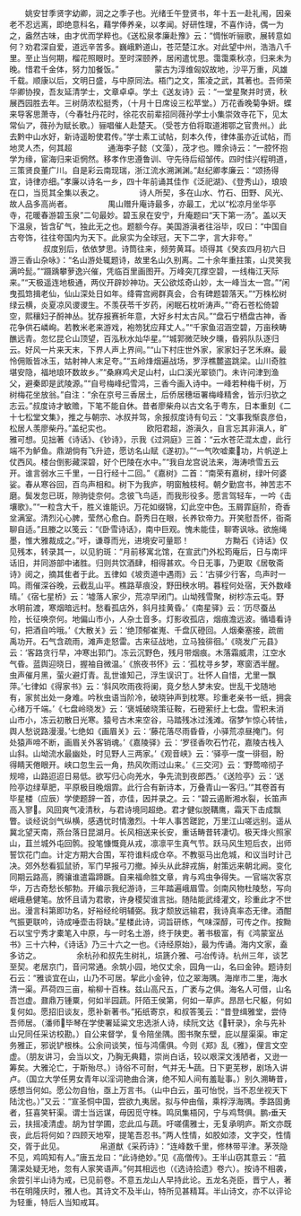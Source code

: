<!-- { "loadSidebar": true } -->
　　姚安甘季贤字幼卿，润之之季子也。光绪壬午登贤书，年十五一赴礼闱，因亲老不忍远离，即绝意科名，藉学俸养亲，以孝闻。好研性理，不喜作诗，偶一为之，盎然古味，由才优而学粹也。《送松泉孝廉赴豫》云：“惆怅听骊歌，展转意如何？劝君深自爱，道远辛苦多。巍峨黔道山，苍茫楚江水。对此望中州，浩浩八千里。至止当何期，榴花照眼时。至时深颐养，居闲遣忧思。霭霭乘秋凉，归来未为晚。惜君千金体，努力加餐饭。”
　　
　　蒙古为淳维匈奴故地，沙平万重，风雄千载。顺康以后，文明日盛，与中原同法。梧门之文，策凌之武，其著也。吾师荣华卿协揆，吾友延清学士，文章卓卓。学土《送友诗》云：“一堂星聚并时贤，秋展西园胜去年。三树荫浓松挺秀，（十月十日席设三松苹堂。）万花香晚菊争妍。蝶来导客思萧寺，（今春牡丹花时，徐花农前辈招同薇孙学士小集崇效寺花下，见太常仙ア，薇孙为赋长歌。）骊唱催人赴楚天。（受苍方伯将取道湘鄂之官贵州。）此去黔中山水好，新诗遥盼使君传。”学士素工试帖，刻本久传，律体虽亦近试帖，而地灵人杰，何其超
　　
　　通海李子懿（文藻），茂才也。赠余诗云：“一腔怀抱学为缘，宦海归来讵惘然。移孝作忠遵鲁训、守先待后绍邹传。四时佳兴程明道，三策贤良董广川。自是彩云南现瑞，浙江流水溯渊渊。”赵纪卿孝廉云：“颂扬得宜，诗律亦细。”孝廉以诗名一乡，四十年前诵其佳作《泛祀湖》、《登秀山》，琅琅在口，当觅其全集以表之。
　　
　　诗人所契，多在山水、竹石、田野、风光、故人品多高尚者。
　　
　　禺山赠升庵诗最多，亦最工，尤以“松凉月坐华亭寺，花暖春游碧玉泉”二句最妙。碧玉泉在安宁，升庵题曰“天下第一汤”。盖以天下温泉，皆含矿气，独此无之也。题额今存。美国游滇者往浴毕，叹曰：“中国自古夸饰，往往夸国内为天下。此泉实为全球冠，天下二字，言大非夸。”
　　
　　叔度别后，依依梦思。诗筒往来，频劳黄耳。顷得其《癸亥四月初六日游三香山杂咏》：“名山游处辄题诗，故里名山久别离。二十余年重拄策，山灵笑我满吟髭。”“蹑踽攀萝逸兴催，凭临百里画图开。万峰突兀撑空碧，一线梅江天际来。”“天极遥连地极通，两仪开辟妙神功。天公欲炫奇山妙，太一峰当太一宫。”“闲曳孤筇揖老仙，仙山深处日如年。绛霄宫阙群真会，合有碑题碧落天。”“万株松树绿云横，炎夏凉风谡谡生。不羡茯苓千岁药，闲眠石枕听涛声。”“奇石苍松倚碧空，熙穰妇子酹神丛。犹存报赛祈年意，大好乡村太古风。”“盘石宁栖盘古神，香花争供石嶙峋。若教米老来游戏，袍笏犹应拜丈人。”“千家鱼沼涵空碧，万亩秧畴醮远青。忽忆昆仑山顶望，百泓秋水灿华星。”“城郭微茫映夕曛，昏鸦队队逐归云。好风一片来天末，下界人声上界间。”“山下村庄世外家，家家妇子艺禾麻。最怜佣贩皆冰玉，姑射神人末足夸。”“五岭烽烟遍战场，罗浮樵麓盗跳梁。山川奇胜堪安隐，福地琅环数故乡。”“桑麻鸡犬足山村，山口溪光翠锁门。未许问津到渔父，避秦即是武陵源。”“自号梅峰纪雪鸿，三香今画入诗中。一峰若种梅千树，万树梅花坐放翁。”自注：“余在京号三香居土，后侨居穗垣署梅峰精舍，皆示归欤之志云。”叔度诗才敏赡，下笔不能自休。昔者廖柴舟以古文名于粤东，日本重刻《二十七松堂文集》，推之与朝宗、冰叔并驾，余报叔度诗有句云：“文事我惭袁彦伯，松居人羡廖柴丹。”盖纪实也。
　　
　　欧阳君超，游滇久，自言忘其非滇人，旷雅可想。见拙著《诗话》、《钞诗》，示我《过洞庭》三首：“云水苍茫混太虚，此行端不为鲈鱼。鼎湖倘有飞升迹，愿访名山赋《遂初》。”“一气吹嘘橐功，片帆逆上仗西风。楼台倒影藏深碧，好个巴陵在水中。”“我自龙宫说法来，海涛喷雪五云开。谁言弱水三千里，一日行经十二回。”《嘉树》二首：“南荣有嘉树，绿叶何婆娑。春从寒谷回，百鸟声相和。树下为我庐，明窗触枝柯。朝夕勤宫书，神苦志不磨。鬓发忽已斑，隙驹徒奈何。念彼飞鸟适，而我形役多。愿言驾轻车，一吟《击壤歌》。”“一粒含大千，胜义谁能识。万花如缀锦，幻此空中色。玉屑霏庭阶，奇香坌满室。清烈沁心脾，莹然心愈白。蔚秀日在眼，长养钦帝力。开笑慰吾怀，衙斋聊自适。”且媵之以笺云：“《卧雪诗话》，南中巨观。愧未能佳，聊寄讽咏。欲施绳墨，惟大雅裁成之。”吁，谦尊而光，进境安可量耶！
　　
　　方黝石《诗话》仅见残本，转录其一，以见豹斑：“月前移寓北馆，在宣武门外松筠庵后，日与南坪话旧，并同游部中诸胜。归则共饮酒肆，相得甚欢。今日无事，乃更取《居敬斋诗》阅之，摘其隹者于此。五律如《坡贡道中遇雨》云：‘古驿少行客，鸟声时一鸣。雨催深谷晚，云截乱山平。樵路草痕没，野田秧水明。暮程何处宿，天外数峰晴。’《宿七星桥》云：‘墟落人家少，荒凉早闭门。山坳残雪聚，树杪冻云屯。野水明前渡，寒烟暗远村。愁看孤店外，斜月挂黄昏。’《南星驿》云：‘历尽蚕丛险，长征唤奈何。地偏山市小，人杂土音多。灯影收孤店，烟痕澹远波。循墙看诗句，把酒自吟哦。’《大散关》云：‘绝顶郁崔嵬、千盘仄磴回。人烟秦塞接，疏凿禹功开。石气含疏雨，滩声走怒雷。古来征战地，立马独徘徊。’《晓发广元县》云：‘客路贪行早，冲寒出郭门。冻云沉野色，残月带烟痕。木落霜威肃，江空水气昏。蓝舆迎晓日，握袖自微温。’《旅夜书怀》云：‘孤枕寻乡梦，寒窗洒半醒。虫声催月黑，萤火避灯青。乱世谁知己，浮生误识丁。壮怀人自惜，尤里一飘萍。’七律如《得家书》云：‘斜风吹雨夜将阑，竟夕愁人梦未安。世乱干戈随地有，家贫出处一身难。吟秋虫语当阶冷，破晓钟声到枕寒。珍重老亲书一纸，拥衾心绪万千端。’《七盘岭晓发》云：‘褒城破晓策征鞍，石磴萦纡上七盘。雪积未消山市小，冻云初散日光寒。猿号古木来空谷，马踏残冰过浅滩。宿梦乍惊心转怯，舆人愁说路漫漫。’七绝如《画眉关》云：‘藤花落尽雨昏昏，小驿荒凉昼掩门。何处猿声啼不断，画眉关外客销魂。’《嘉陵驿》云：‘罗径香吹石竹花，嘉陵古栈入山斜。山坳流水最幽处，时见野人三两家。’《观音峡》云：‘驿亭一度一徘徊，盼得睛天倦眼开。峡口忽生云一角，热风吹雨过山来。’《三交河》云：‘野莺啼彻子规啼，山路迢迢日易低。欲写归心向羌水，争先流到夜郎西。’《送险亭》云：‘送险亭边绿草肥，平原极目晚烟霏。此行合有新诗本，万叠青山一客归。’”其卷首有毕星楼（应辰）学使题辞一首，亦佳，因并录之。云：“碧云遏断湘水裂，长笛声高入寥。风回爽气凌清秋，与君诗境同超绝。君才健似脱鞲鹰，霜天下击成飘瞥。谈经说剑气纵横，感遇忧时情激烈。十年人事苦蹉跎，万里江山嗟远别。遥从冀北望天南，燕台落日昆湖月。长风相送来长安，重话畴昔转凄切。极天烽火照家山，苴兰城外屯回鹘。投笔慷慨竟从戎，凛凛平生真气节。跃马风生短后衣，出师誓饮花门血。计定方期大合围，军符谁料成仓卒。不教驱马出危城，和议当时计己决。郊外愁看狐鼠骄，军门早报弓刀撤。掉头从此辞戎旃，射策远来朝北阙。变化同期云路高，腾骧谁遣霜蹄蹶。自来福命胜文章，肯与鸡虫争得失。一官端次客京华，万古奇愁长郁勃。开编示我纪游诗，三年踏遍峨眉雪。剑南风物杜陵愁，写向岷峨悬健笔。放怀且请为君歌，许身稷契谁言拙。随陆能武绛灌文，珍重此才不世出。漫言科第即功名，好裕经纶明辅弼。我才颓放远输君，我诗真率态无律。酒酣气振更联吟，诗成唾壶击将缺。”星楼此诗，词旨研练，气味深醇，可传之作。按黝石以宝宁秀才橐笔入中原，与一时名土游，终于陕吏。著书极富，有《鸿蒙室丛书》三十六种，《诗话》乃三十六之一也。《诗经原始》，最为传诵。海内文家，盍多访之。
　　
　　余杭孙和叔先生树礼，埙篪介雅、弓冶传诗。杭州三年，谈艺至契。老居京门，音问常通。余筑小园，地仅丈余，园角一山，名曰金钟。题诗刻石云：“雅谈宜在山，山乃不可居。挈此小金钟，位之翠海隅。海岸市二里，海水清一渠。芦荷四三亩，榆柳十百株。兹山高尺五，广袤与之俱。海名人可借，山名吾岂虚。鼐鼎万锺粟，何如半园蔬。阡陌王侯第，何如一草庐。昂昂七尺躯，何如复何如。愿招旧谈友，愿补新著书。”拓纸寄京，和叔答笺云：“昔登缉雅堂，尝侍吾师居。（潘师毕琴在学使署延粱文忠选浙人诗，续阮文达《轩录》，余与先补山兄同任采访校勘。）自公来督学，复令陪坐隅。图书聚东壁，庇以屋渠渠。审定务雅正，邪说铲根株。公余间谈笑，恒与鸿儒俱。今则《郑》乱《雅》，俚言文空虚。（朋友讲习，会当以文，乃胸无典籍，崇尚白话，较以艰深文浅陋者，又逊一筹矣。大雅沦亡，于斯殆尽。）诗俗不可耐，气并无┺蔬。日下更芜秽，剧场入讲卢。（国立大学任男女青年以淫词艳曲合演，绝不知人间有羞耻事。）别久溯畴昔，感想当何如。愿公勿自怡，亟上万言书。（山中白云，虽可怡悦，当不忍坐视天下陆沈也。）”又云：“宣圣恫中国，尝欲九夷居。拟与仲由偕，乘桴浮海隅。季路固勇者，狂喜笑轩渠。谓士当远谋，毋因觅守株。鸣凤集梧冈，宁与鸡骛俱。鹏垂天云，扶摇凌清虚。胡为甘学圃，恋此瓜与蔬。吁嗟儒雅士，无复承明庐。斯文亦既丧，此后将何如？四顾天地窄，提笔吾忍书。”两人性情，如胶如漆，文字交，性情交，胥于此见。
　　
　　帛道猷《采药诗》：“连峰数千里，修林带平津。茅茨隐不见，鸡鸣知有人。”唐五龙曰：“此诗绝妙。”见《高僧传》。王半山窃其意云：“菰蒲深处疑无地，忽有人家笑语声。”何其相远也（《选诗拾遗》卷六）。按诗不相袭，余尝引半山诗为戒，已见前卷。不意五龙山人早持此论。五龙名尧臣，晋宁人，著书在明隆庆时，雅人也。其诗文不及半山，特所见甚精耳。半山诗文，亦不以评论为轻重，特后人当知戒耳。
　　
